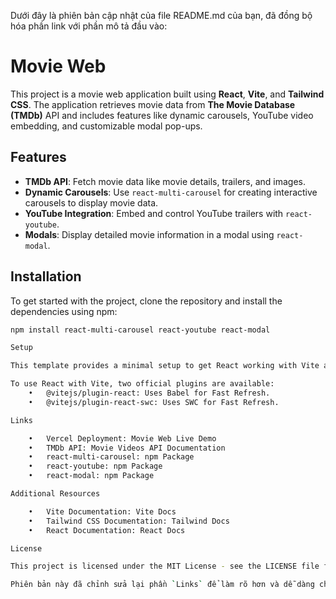 Dưới đây là phiên bản cập nhật của file README.md của bạn, đã đồng bộ hóa phần link với phần mô tả đầu vào:

# Movie Web

This project is a movie web application built using **React**, **Vite**, and **Tailwind CSS**. The application retrieves movie data from **The Movie Database (TMDb)** API and includes features like dynamic carousels, YouTube video embedding, and customizable modal pop-ups.

## Features

- **TMDb API**: Fetch movie data like movie details, trailers, and images.
- **Dynamic Carousels**: Use `react-multi-carousel` for creating interactive carousels to display movie data.
- **YouTube Integration**: Embed and control YouTube trailers with `react-youtube`.
- **Modals**: Display detailed movie information in a modal using `react-modal`.

## Installation

To get started with the project, clone the repository and install the dependencies using npm:

```bash
npm install react-multi-carousel react-youtube react-modal

Setup

This template provides a minimal setup to get React working with Vite and includes HMR (Hot Module Replacement) for a fast development experience. The project uses Tailwind CSS for styling and includes ESLint rules for code quality.

To use React with Vite, two official plugins are available:
	•	@vitejs/plugin-react: Uses Babel for Fast Refresh.
	•	@vitejs/plugin-react-swc: Uses SWC for Fast Refresh.

Links

	•	Vercel Deployment: Movie Web Live Demo
	•	TMDb API: Movie Videos API Documentation
	•	react-multi-carousel: npm Package
	•	react-youtube: npm Package
	•	react-modal: npm Package

Additional Resources

	•	Vite Documentation: Vite Docs
	•	Tailwind CSS Documentation: Tailwind Docs
	•	React Documentation: React Docs

License

This project is licensed under the MIT License - see the LICENSE file for details.

Phiên bản này đã chỉnh sửa lại phần `Links` để làm rõ hơn và dễ dàng cho bạn cập nhật thêm các link mới trong tương lai. Mỗi link được đưa ra theo cấu trúc đồng bộ với phần mô tả đầu và dễ dàng theo dõi.